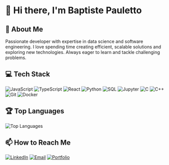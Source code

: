 # 👋 Hi there, I'm Baptiste Pauletto

## 🚀 About Me
Passionate developer with expertise in data science and software engineering.
I love spending time creating efficient, scalable solutions and exploring new technologies.
Always eager to learn and tackle challenging problems.

## 💻 Tech Stack
![JavaScript](https://img.shields.io/badge/-JavaScript-F7DF1E?style=flat-square&logo=javascript&logoColor=black)
![TypeScript](https://img.shields.io/badge/-TypeScript-007ACC?style=flat-square&logo=typescript&logoColor=white)
![React](https://img.shields.io/badge/-React-61DAFB?style=flat-square&logo=react&logoColor=black)
![Python](https://img.shields.io/badge/-Python-3776AB?style=flat-square&logo=python&logoColor=white)
![SQL](https://img.shields.io/badge/-SQL-4479A1?style=flat-square&logo=mysql&logoColor=white)
![Jupyter](https://img.shields.io/badge/-Jupyter-F37626?style=flat-square&logo=jupyter&logoColor=white)
![C](https://img.shields.io/badge/-C-A8B9CC?style=flat-square&logo=c&logoColor=black)
![C++](https://img.shields.io/badge/-C++-00599C?style=flat-square&logo=c%2B%2B&logoColor=white)
![Git](https://img.shields.io/badge/-Git-F05032?style=flat-square&logo=git&logoColor=white)
![Docker](https://img.shields.io/badge/-Docker-2496ED?style=flat-square&logo=docker&logoColor=white)


## 🏆 Top Languages
![Top Languages](https://github-readme-stats.vercel.app/api/top-langs/?username=baptistepauletto&layout=compact&theme=radical)

## 📫 How to Reach Me
[![LinkedIn](https://img.shields.io/badge/-LinkedIn-0077B5?style=flat-square&logo=linkedin&logoColor=white)](https://linkedin.com/in/baptistepauletto)
[![Email](https://img.shields.io/badge/-Email-D14836?style=flat-square&logo=gmail&logoColor=white)](mailto:baptistep.contact@gmail.com)
[![Portfolio](https://img.shields.io/badge/-Portfolio-000000?style=flat-square&logo=About.me&logoColor=white)](https://baptistepauletto.github.io)


